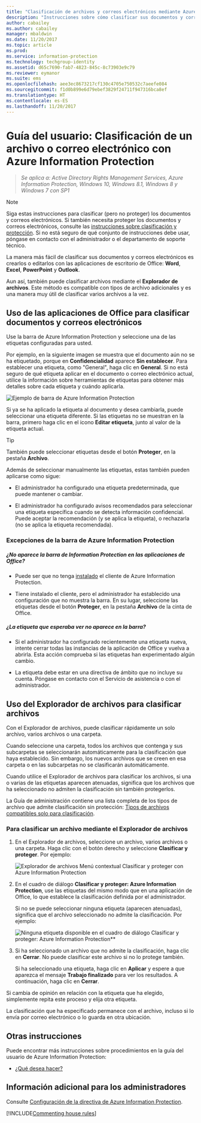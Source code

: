 ```yaml
---
title: "Clasificación de archivos y correos electrónicos mediante Azure Information Protection"
description: "Instrucciones sobre cómo clasificar sus documentos y correos electrónicos."
author: cabailey
ms.author: cabailey
manager: mbaldwin
ms.date: 11/20/2017
ms.topic: article
ms.prod: 
ms.service: information-protection
ms.technology: techgroup-identity
ms.assetid: d65c7690-fab7-4823-845c-8c73903e9c79
ms.reviewer: eymanor
ms.suite: ems
ms.openlocfilehash: aee3ec8673217cf130c4705e750532c7aeefe084
ms.sourcegitcommit: f1d0b899e6d79ebef3829f24711f947316bca8ef
ms.translationtype: HT
ms.contentlocale: es-ES
ms.lasthandoff: 11/20/2017
---
```

# <a name="user-guide-classify-a-file-or-email-by-using-azure-information-protection"></a>Guía del usuario: Clasificación de un archivo o correo electrónico con Azure Information Protection

>*Se aplica a: Active Directory Rights Management Services, Azure Information Protection, Windows 10, Windows 8.1, Windows 8 y Windows 7 con SP1*

> [!NOTE]
> Siga estas instrucciones para clasificar (pero no proteger) los documentos y correos electrónicos. Si también necesita proteger los documentos y correos electrónicos, consulte las [instrucciones sobre clasificación y protección](client-classify-protect.md). Si no está seguro de qué conjunto de instrucciones debe usar, póngase en contacto con el administrador o el departamento de soporte técnico.

La manera más fácil de clasificar sus documentos y correos electrónicos es crearlos o editarlos con las aplicaciones de escritorio de Office: **Word**, **Excel**, **PowerPoint** y **Outlook**. 

Aun así, también puede clasificar archivos mediante el **Explorador de archivos**. Este método es compatible con tipos de archivo adicionales y es una manera muy útil de clasificar varios archivos a la vez. 

## <a name="using-office-apps-to-classify-your-documents-and-emails"></a>Uso de las aplicaciones de Office para clasificar documentos y correos electrónicos

Use la barra de Azure Information Protection y seleccione una de las etiquetas configuradas para usted. 

Por ejemplo, en la siguiente imagen se muestra que el documento aún no se ha etiquetado, porque en **Confidencialidad** aparece **Sin establecer**. Para establecer una etiqueta, como "General", haga clic en **General**. Si no está seguro de qué etiqueta aplicar en el documento o correo electrónico actual, utilice la información sobre herramientas de etiquetas para obtener más detalles sobre cada etiqueta y cuándo aplicarla. 

![Ejemplo de barra de Azure Information Protection](../media/info-protect-bar-not-set-callout.png)

Si ya se ha aplicado la etiqueta al documento y desea cambiarla, puede seleccionar una etiqueta diferente. Si las etiquetas no se muestran en la barra, primero haga clic en el icono **Editar etiqueta**, junto al valor de la etiqueta actual.

> [!TIP]
> También puede seleccionar etiquetas desde el botón **Proteger**, en la pestaña **Archivo**.

Además de seleccionar manualmente las etiquetas, estas también pueden aplicarse como sigue:

- El administrador ha configurado una etiqueta predeterminada, que puede mantener o cambiar.

- El administrador ha configurado avisos recomendados para seleccionar una etiqueta específica cuando se detecta información confidencial. Puede aceptar la recomendación (y se aplica la etiqueta), o rechazarla (no se aplica la etiqueta recomendada).

### <a name="exceptions-for-the-azure-information-protection-bar"></a>Excepciones de la barra de Azure Information Protection 

##### <a name="dont-see-this-information-protection-bar-in-your-office-apps"></a>¿No aparece la barra de Information Protection en las aplicaciones de Office?

- Puede ser que no tenga [instalado](install-client-app.md) el cliente de Azure Information Protection.

- Tiene instalado el cliente, pero el administrador ha establecido una configuración que no muestra la barra. En su lugar, seleccione las etiquetas desde el botón **Proteger**, en la pestaña **Archivo** de la cinta de Office. 

##### <a name="is-the-label-that-you-expect-to-see-not-displayed-on-the-bar"></a>¿La etiqueta que esperaba ver no aparece en la barra? 

- Si el administrador ha configurado recientemente una etiqueta nueva, intente cerrar todas las instancias de la aplicación de Office y vuelva a abrirla. Esta acción comprueba si las etiquetas han experimentado algún cambio.

- La etiqueta debe estar en una directiva de ámbito que no incluye su cuenta. Póngase en contacto con el Servicio de asistencia o con el administrador.


## <a name="using-file-explorer-to-classify-files"></a>Uso del Explorador de archivos para clasificar archivos

Con el Explorador de archivos, puede clasificar rápidamente un solo archivo, varios archivos o una carpeta. 

Cuando seleccione una carpeta, todos los archivos que contenga y sus subcarpetas se seleccionarán automáticamente para la clasificación que haya establecido. Sin embargo, los nuevos archivos que se creen en esa carpeta o en las subcarpetas no se clasificarán automáticamente.

Cuando utilice el Explorador de archivos para clasificar los archivos, si una o varias de las etiquetas aparecen atenuadas, significa que los archivos que ha seleccionado no admiten la clasificación sin también protegerlos.

La Guía de administración contiene una lista completa de los tipos de archivo que admite clasificación sin protección: [Tipos de archivos compatibles solo para clasificación](client-admin-guide-file-types.md#file-types-supported-for-classification-only).

### <a name="to-classify-a-file-by-using-file-explorer"></a>Para clasificar un archivo mediante el Explorador de archivos

1. En el Explorador de archivos, seleccione un archivo, varios archivos o una carpeta. Haga clic con el botón derecho y seleccione **Clasificar y proteger**. Por ejemplo:
    
    ![Explorador de archivos Menú contextual Clasificar y proteger con Azure Information Protection](../media/right-click-classify-protect-folder.png)

2. En el cuadro de diálogo **Clasificar y proteger: Azure Information Protection**, use las etiquetas del mismo modo que en una aplicación de Office, lo que establece la clasificación definida por el administrador. 
    
    Si no se puede seleccionar ninguna etiqueta (aparecen atenuadas), significa que el archivo seleccionado no admite la clasificación. Por ejemplo:
    
    ![Ninguna etiqueta disponible en el cuadro de diálogo Clasificar y proteger: Azure Information Protection**](../media/info-protect-dialog-labels-dimmed.png)

3. Si ha seleccionado un archivo que no admite la clasificación, haga clic en **Cerrar**. No puede clasificar este archivo si no lo protege también.
    
    Si ha seleccionado una etiqueta, haga clic en **Aplicar** y espere a que aparezca el mensaje **Trabajo finalizado** para ver los resultados. A continuación, haga clic en **Cerrar**.

Si cambia de opinión en relación con la etiqueta que ha elegido, simplemente repita este proceso y elija otra etiqueta.

La clasificación que ha especificado permanece con el archivo, incluso si lo envía por correo electrónico o lo guarda en otra ubicación. 
## <a name="other-instructions"></a>Otras instrucciones
Puede encontrar más instrucciones sobre procedimientos en la guía del usuario de Azure Information Protection:

- [¿Qué desea hacer?](client-user-guide.md#what-do-you-want-to-do)

## <a name="additional-information-for-administrators"></a>Información adicional para los administradores    
Consulte [Configuración de la directiva de Azure Information Protection](../deploy-use/configure-policy.md).

[!INCLUDE[Commenting house rules](../includes/houserules.md)]
